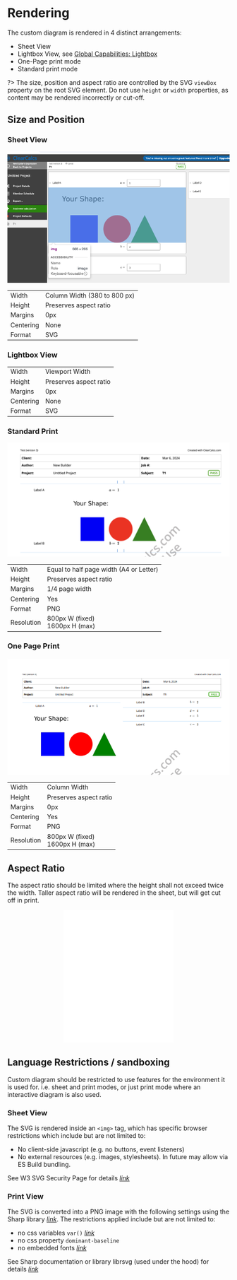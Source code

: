 # Rendering

The custom diagram is rendered in 4 distinct arrangements:

-   Sheet View
-   Lightbox View, see [Global Capabilities: Lightbox](/global-capabilities?id=lightbox)
-   One-Page print mode
-   Standard print mode

?> The size, position and aspect ratio are controlled by the SVG `viewBox` property on the root SVG element. Do not use `height` or `width` properties, as content may be rendered incorrectly or cut-off.

## Size and Position

### Sheet View

<div style="text-align: center;">

![Screenshot of the custom diagram in sheet view](_media/static-diagram-rendering/sheet-size-padding.png ":size=400")

</div>

|           |                              |
| --------- | ---------------------------- |
| Width     | Column Width (380 to 800 px) |
| Height    | Preserves aspect ratio       |
| Margins   | 0px                          |
| Centering | None                         |
| Format    | SVG                          |

### Lightbox View

|           |                        |
| --------- | ---------------------- |
| Width     | Viewport Width         |
| Height    | Preserves aspect ratio |
| Margins   | 0px                    |
| Centering | None                   |
| Format    | SVG                    |

### Standard Print

<div style="text-align: center;">

![Standard](_media/static-diagram-rendering/standard-print-size-padding.png ":size=400")

</div>

|            |                                         |
| ---------- | --------------------------------------- |
| Width      | Equal to half page width (A4 or Letter) |
| Height     | Preserves aspect ratio                  |
| Margins    | 1/4 page width                          |
| Centering  | Yes                                     |
| Format     | PNG                                     |
| Resolution | 800px W (fixed) <br> 1600px H (max)     |

### One Page Print

<div style="text-align: center;">

![One Page](_media/static-diagram-rendering/one-page-print-size-padding.png ":size=400")

</div>

|            |                                     |
| ---------- | ----------------------------------- |
| Width      | Column Width                        |
| Height     | Preserves aspect ratio              |
| Margins    | 0px                                 |
| Centering  | Yes                                 |
| Format     | PNG                                 |
| Resolution | 800px W (fixed) <br> 1600px H (max) |

## Aspect Ratio

The aspect ratio should be limited where the height shall not exceed twice the width. Taller aspect ratio will be rendered in the sheet, but will get cut off in print.

<div style="text-align: center;">

![Screenshot of the custom diagram in sheet view](_media/static-diagram-rendering/aspect-ratio.svg ":size=150")

</div>

## Language Restrictions / sandboxing

Custom diagram should be restricted to use features for the environment it is used for. i.e. sheet and print modes, or just print mode where an interactive diagram is also used.

### Sheet View

The SVG is rendered inside an `<img>` tag, which has specific browser restrictions which include but are not limited to:

-   No client-side javascript (e.g. no buttons, event listeners)
-   No external resources (e.g. images, stylesheets). In future may allow via ES Build bundling.

See W3 SVG Security Page for details _[link](https://www.w3.org/wiki/SVG_Security#SVG_as_image)_

### Print View

The SVG is converted into a PNG image with the following settings using the Sharp library _[link](https://sharp.pixelplumbing.com/)_. The restrictions applied include but are not limited to:

-   no css variables `var()` _[link](https://gitlab.gnome.org/GNOME/librsvg/-/issues/459)_
-   no css property `dominant-baseline`
-   no embedded fonts _[link](https://gitlab.gnome.org/GNOME/librsvg/-/issues/153)_

See Sharp documentation or library librsvg (used under the hood) for details _[link](https://wiki.gnome.org/Projects/LibRsvg)_
